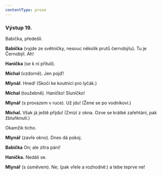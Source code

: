 ```yaml
---
contentType: prose
---
```


### Výstup 19.

Babička, předešlí.

**Babička** (vyjde ze světničky, nesouc několik prutů černobýlu). Tu je Černobýl. Ah!

**Hanička** (se k ní přitulí).

**Míchal** (vzdorně). Jen pojď!

**Mlynář.** Hned! (Skočí ke koutnici pro lyčák.)

**Míchal** (toužebně). Haničko! Sluníčko!

**Mlynář** (s provazem v ruce). Už jdu! (Žene se po vodníkovi.)

**Míchal.** Však já ještě přijdu! (Zmizí z okna. Ozve se krátké zařehtání, pak žbluňknutí.)

Okamžik ticho. 

**Mlynář** (zavře okno). Dnes dá pokoj. 

**Babička** On; ale zítra páni! 

**Hanička.** Nedáš se.

**Mlynář** (s úsměvem). Ne; (pak vřele a rozhodně:) a tebe teprve ne!
